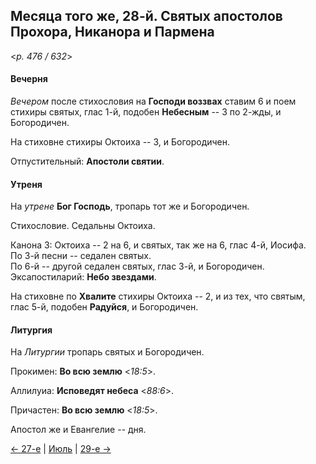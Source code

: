 
## Месяца того же, 28-й. Святых апостолов Прохора, Никанора и Пармена

<*p. 476 / 632*>

#### Вечерня

*Вечером* после стихословия на **Господи воззвах** ставим 6 и поем 
стихиры святых, глас 1-й, подобен **Небесным** -- 3 по 2-жды, и Богородичен.  

На стиховне стихиры Октоиха -- 3, и Богородичен. 

Отпустительный: **Апостоли святии**. 

#### Утреня

На *утрене* **Бог Господь**, тропарь тот же и Богородичен. 

Стихословие. Седальны Октоиха. 

Канона 3: Октоиха -- 2 на 6, и святых, так же на 6, глас 4-й, Иосифа.  
По 3-й песни -- седален святых.  
По 6-й -- другой седален святых, глас 3-й, и Богородичен. 
Эксапостиларий: **Небо звездами**. 

На стиховне по **Хвалите** стихиры Октоиха -- 2, и из тех, что святым, глас 5-й, подобен **Радуйся**, 
и Богородичен. 

#### Литургия

На *Литургии* тропарь святых и Богородичен. 

Прокимен: **Во всю землю** <*18:5*>.
 
Аллилуиа: **Исповедят небеса** <*88:6*>. 
 
Причастен: **Во всю землю** <*18:5*>. 

Апостол же и Евангелие -- дня. 

[← 27-е](07_27_EUR.ru.md) | [Июль](README.md#28-й) | [29-е →](07_29_EUR.ru.md)
